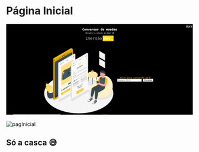 # Página Inicial

![Alt text](https://github.com/VivianeGomes/aluraImersaoDev/blob/master/primeiroCodigo/screenshots/pagInicial.PNG?raw=true "Página Inicial")

![pagInicial](https://user-images.githubusercontent.com/50222582/112081892-2abd3c00-8b63-11eb-85cd-a7144ee94ad6.gif)

## Só a casca 😅
